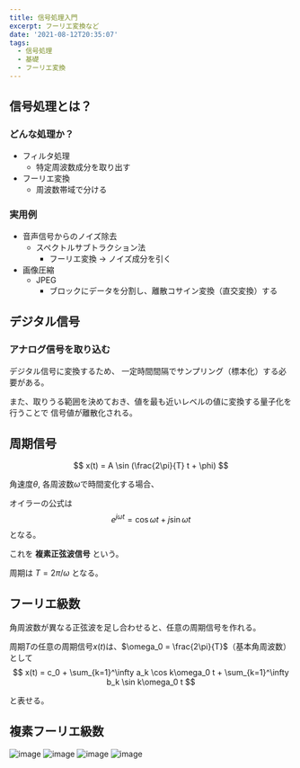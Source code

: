```yaml
---
title: 信号処理入門
excerpt: フーリエ変換など
date: '2021-08-12T20:35:07'
tags:
  - 信号処理
  - 基礎
  - フーリエ変換
---
```



## 信号処理とは？

### どんな処理か？
- フィルタ処理
  - 特定周波数成分を取り出す
- フーリエ変換
  - 周波数帯域で分ける

### 実用例

- 音声信号からのノイズ除去
  - スペクトルサブトラクション法
    - フーリエ変換 → ノイズ成分を引く
- 画像圧縮
  - JPEG
    - ブロックにデータを分割し、離散コサイン変換（直交変換）する

## デジタル信号

### アナログ信号を取り込む

デジタル信号に変換するため、
一定時間間隔でサンプリング（標本化）する必要がある。

また、取りうる範囲を決めておき、値を最も近いレベルの値に変換する量子化を行うことで
信号値が離散化される。

## 周期信号

$$
x(t) = A \sin (\frac{2\pi}{T} t + \phi)
$$

角速度$\theta$, 各周波数$\omega$で時間変化する場合、

オイラーの公式は
$$
e^{j\omega t} = \cos \omega t + j \sin \omega t
$$
となる。

これを **複素正弦波信号** という。

周期は $T = 2\pi/\omega$ となる。

## フーリエ級数

角周波数が異なる正弦波を足し合わせると、任意の周期信号を作れる。

周期$T$の任意の周期信号$x(t)$は、$\omega_0 = \frac{2\pi}{T}$（基本角周波数）として
$$
x(t) = c_0 + \sum_{k=1}^\infty a_k \cos k\omega_0 t + \sum_{k=1}^\infty b_k \sin k\omega_0 t
$$

と表せる。

## 複素フーリエ級数

![image](https://res.cloudinary.com/ddaz9etkx/image/upload/v1628832927/202108/1_u7qctu.jpg)
![image](https://res.cloudinary.com/ddaz9etkx/image/upload/v1628832932/202108/2_grdrdh.jpg)
![image](https://res.cloudinary.com/ddaz9etkx/image/upload/v1628832940/202108/3_weftkx.jpg)
![image](https://res.cloudinary.com/ddaz9etkx/image/upload/v1628832946/202108/4_wugojb.jpg)